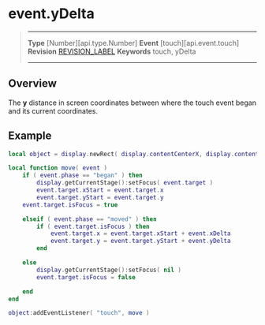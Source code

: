 
# event.yDelta

> --------------------- ------------------------------------------------------------------------------------------
> __Type__              [Number][api.type.Number]
> __Event__             [touch][api.event.touch]
> __Revision__          [REVISION_LABEL](REVISION_URL)
> __Keywords__          touch, yDelta
> --------------------- ------------------------------------------------------------------------------------------

## Overview

The __y__ distance in screen coordinates between where the touch event began and its current coordinates.

## Example

``````lua
local object = display.newRect( display.contentCenterX, display.contentCenterY, 100, 100 )

local function move( event )
    if ( event.phase == "began" ) then
        display.getCurrentStage():setFocus( event.target )
        event.target.xStart = event.target.x
        event.target.yStart = event.target.y
	event.target.isFocus = true

    elseif ( event.phase == "moved" ) then
        if ( event.target.isFocus ) then
            event.target.x = event.target.xStart + event.xDelta
            event.target.y = event.target.yStart + event.yDelta
        end

    else
        display.getCurrentStage():setFocus( nil )
        event.target.isFocus = false

    end
end

object:addEventListener( "touch", move )
``````
